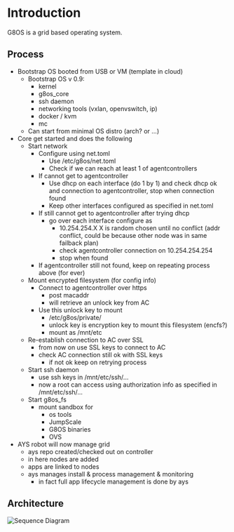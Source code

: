 # Introduction

G8OS is a grid based operating system.

## Process

- Bootstrap OS booted from USB or VM (template in cloud)
    - Bootstrap OS v 0.9:
        - kernel
        - g8os_core
        - ssh daemon
        - networking tools (vxlan, openvswitch, ip)
        - docker / kvm
        - mc
    - Can start from minimal OS distro (arch? or ...)
- Core get started and does the following
    - Start network
        - Configure using net.toml
            - Use /etc/g8os/net.toml
            - Check if we can reach at least 1 of agentcontrollers
        - If cannot get to agentcontroller
            - Use dhcp on each interface (do 1 by 1) and check dhcp ok and connection to agentcontroller, stop when connection found
            - Keep other interfaces configured as specified in net.toml
        - If still cannot get to agentcontroller after trying dhcp
            -  go over each interface configure as
                - 10.254.254.X  X is random chosen until no conflict (addr conflict, could be because other node was in same failback plan)
                - check agentcontroller connection on 10.254.254.254
                - stop when found
        - If agentcontroller still not found, keep on repeating process above (for ever)
    - Mount encrypted filesystem (for config info)
        - Connect to agentcontroller over https
            - post macaddr
            - will retrieve an unlock key from AC
        - Use this unlock key to mount
            - /etc/g8os/private/
            - unlock key is encryption key to mount this filesystem (encfs?)
            - mount as /mnt/etc
    - Re-establish connection to AC over SSL
        - from now on use SSL keys to connect to AC
        - check AC connection still ok with SSL keys
            - if not ok keep on retrying process
    - Start ssh daemon
        - use ssh keys in /mnt/etc/ssh/...
        - now a root can access using authorization info as specified in /mnt/etc/ssh/...
    - Start g8os_fs
        - mount sandbox for
            - os tools
            - JumpScale
            - G8OS binaries
            - OVS
- AYS robot will now manage grid
    - ays repo created/checked out on controller
    - in here nodes are added
    - apps are linked to nodes
    - ays manages install & process management & monitoring
        - in fact full app lifecycle management is done by ays

## Architecture

![Sequence Diagram](http://www.plantuml.com/plantuml/img/NL9DZnCn3BtdL_W84imFMAb8PSMA5Mn158bBBsxYpaJDs2F7NJJyUfpfTa1xYkAyZxoNMBP2i9D4y574gYbEK-O-X32XMevvGZQu5pQLKaW1AyHNPqfjYY5iDl38sJAM_0Sj2yDc4qAlSfbWH_PRz0p7PkCk0U7z1y0x-2gOWCawax44B0O_TOOep1IRHWCwCjwzceF9WUDwiK2b4ZnWBfJyw0PSRHev3N42Ps8f1yvif7p2IDLd1CUvBJUPKeuOpojxMslk6HGvoGZLF5s4n-_W-uFVO8O1DKMlCVaq42Vti6LTqeUkwvPwFZkX3dYcrimYxhds3VUqlG_nnUqJHvsd9UGNcWEB4SXpApyyoSKxfol0tHxsSAdjmMmWK3BDzEpZCyrriM_SrUW7lRHovK2jvOfS73JtWuLVc0rEebxWEBRRmaazClR45hQBeevOG2RIvOrhzy-enVIKkolasmtImluVOc_-Vy0_HK8QNG7Ur3gy0xBe0czNkRy0)
